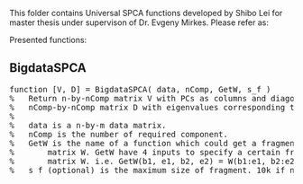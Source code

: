 This folder contains Universal SPCA functions developed by Shibo Lei for master thesis under supervison of Dr. Evgeny Mirkes.
Please refer as:


Presented functions:

## BigdataSPCA

<pre>
function [V, D] = BigdataSPCA( data, nComp, GetW, s_f )
%   Return n-by-nComp matrix V with PCs as columns and diagonal
%   nComp-by-nComp matrix D with eigenvalues corresponding to PCs.
%
%   data is a n-by-m data matrix.
%   nComp is the number of required component.
%   GetW is the name of a function which could get a fragment of weights
%       matrix W. GetW have 4 inputs to specify a certain fragment of
%       matrix W. i.e. GetW(b1, e1, b2, e2) = W(b1:e1, b2:e2)
%   s_f (optional) is the maximum size of fragment. 10k if not specified.
</pre>
